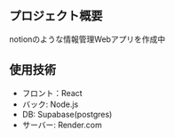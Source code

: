 ## プロジェクト概要
notionのような情報管理Webアプリを作成中

## 使用技術
- フロント：React
- バック: Node.js
- DB: Supabase(postgres)
- サーバー: Render.com
